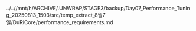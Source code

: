 ../..//mnt/h/ARCHIVE/.UNWRAP/STAGE3/backup/Day07_Performance_Tuning_20250813_1503/src/temp_extract_8월7일/DuRiCore/performance_requirements.md